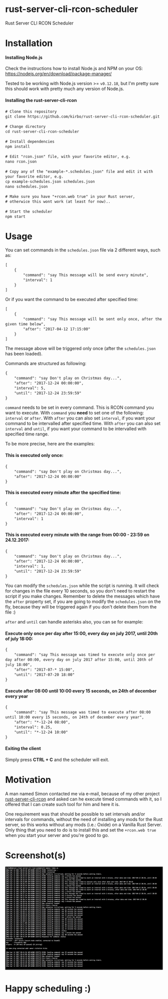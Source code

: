 # rust-server-cli-rcon-scheduler
Rust Server CLI RCON Scheduler

# Installation

#### Installing Node.js
Check the instructions how to install Node.js and NPM on your OS:
https://nodejs.org/en/download/package-manager/

Tested to be working with Node.js version >= `v0.12.18`, but I'm pretty sure this should work with pretty much any
version of Node.js.

#### Installing the rust-server-cli-rcon

    # Clone this repository
    git clone https://github.com/kirbo/rust-server-cli-rcon-scheduler.git
    
    # Change directory
    cd rust-server-cli-rcon-scheduler
 
    # Install dependencies
    npm install
 
    # Edit "rcon.json" file, with your favorite editor, e.g.
    nano rcon.json
 
    # Copy any of the "example-*.schedules.json" file and edit it with your favorite editor, e.g.
    cp example-schedules.json schedules.json
    nano schedules.json
    
    # Make sure you have "+rcon.web true" in your Rust server,
    # otherwice this wont work (at least for now)..

    # Start the scheduler
    npm start

# Usage

You can set commands in the `schedules.json` file via 2 different ways, such as:

    [
        {
            "command": "say This message will be send every minute",
            "interval": 1
        }
    ]
    
Or if you want the command to be executed after specified time:

    [
        {
            "command": "say This message will be sent only once, after the given time below",
            "after": "2017-04-12 17:15:00"
        }
    ]

The message above will be triggered only once (after the `schedules.json` has been loaded).

Commands are structured as following:
    
    {
        "command": "say Don't play on Christmas day...",
        "after": "2017-12-24 00:00:00",
        "interval": 5,
        "until": "2017-12-24 23:59:59"
    }

`command` needs to be set in every command. This is RCON command you want to execute.
With `command` you **need** to set one of the following: `interval` or `after`.
With `after`  you can also set `interval`, if you want your command to be intervalled after specified time.
With `after`  you can also set `interval` and `until`, if you want your command to be intervalled with specified time range.

To be more precise, here are the examples:

#### This is executed only once:
    
    {
        "command": "say Don't play on Christmas day...",
        "after": "2017-12-24 00:00:00"
    }
    
#### This is executed every minute after the specified time:
    
    {
        "command": "say Don't play on Christmas day...",
        "after": "2017-12-24 00:00:00",
        "interval": 1
    }
    
#### This is executed every minute with the range from 00:00 - 23:59 on 24.12.2017:
    
    {
        "command": "say Don't play on Christmas day...",
        "after": "2017-12-24 00:00:00",
        "interval": 1,
        "until": "2017-12-24 23:59:59"
    }

You can modify the `schedules.json` while the script is running. It will check for changes in the file every 10 seconds, 
so you don't need to restart the script if you make changes. Remember to delete the messages which have the `after` 
property set, if you are going to modify the `schedules.json` on the fly, because they will be triggered again if you 
don't delete them from the file :)

`after` and `until` can handle asterisks also, you can se for example: 

#### Execute only once per day after 15:00, every day on july 2017, until 20th of july 18:00:

    {
        "command": "say This message was timed to execute only once per day after 00:00, every day on july 2017 after 15:00, until 20th of july 18:00",
        "after": "2017-07-* 15:00",
        "until": "2017-07-20 18:00"
    }

#### Execute after 08:00 until 10:00 every 15 seconds, on 24th of december every year

    {
        "command": "say This message was timed to execute after 08:00 until 10:00 every 15 seconds, on 24th of december every year",
        "after": "*-12-24 08:00",
        "interval": 0.25,
        "until": "*-12-24 10:00"
    }

#### Exiting the client

Simply press **CTRL + C** and the scheduler will exit.

# Motivation
A man named Simon contacted me via e-mail, because of my other project [rust-server-cli-rcon](https://github.com/kirbo/rust-server-cli-rcon) 
and asked can he execute timed commands with it, so I offered that I can create such tool for him and here it is.

One requirement was that should be possible to set intervals and/or intervals for commands, without the need of installing
any mods for the Rust server, so this works without any mods (i.e.: Oxide) on a Vanilla Rust Server.
Only thing that you need to do is to install this and set the `+rcon.web true` when you start your server and you're 
good to go.


# Screenshot(s)

![screenshot](https://raw.githubusercontent.com/kirbo/rust-server-cli-rcon-scheduler/master/screenshots/screenshot.png)


# Happy scheduling :)